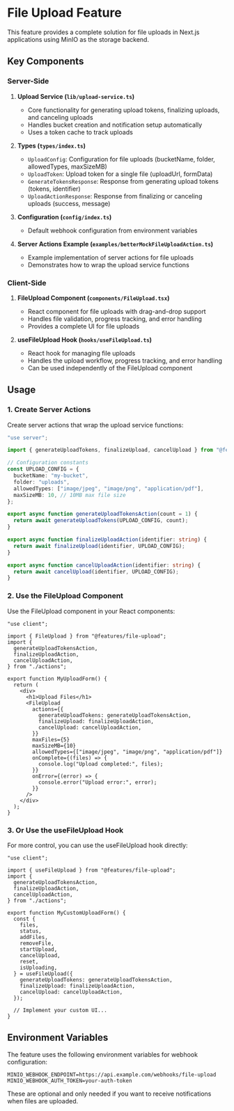 # File Upload Feature

This feature provides a complete solution for file uploads in Next.js applications using MinIO as the storage backend.

## Key Components

### Server-Side

1. **Upload Service (`lib/upload-service.ts`)**
   - Core functionality for generating upload tokens, finalizing uploads, and canceling uploads
   - Handles bucket creation and notification setup automatically
   - Uses a token cache to track uploads

2. **Types (`types/index.ts`)**
   - `UploadConfig`: Configuration for file uploads (bucketName, folder, allowedTypes, maxSizeMB)
   - `UploadToken`: Upload token for a single file (uploadUrl, formData)
   - `GenerateTokensResponse`: Response from generating upload tokens (tokens, identifier)
   - `UploadActionResponse`: Response from finalizing or canceling uploads (success, message)

3. **Configuration (`config/index.ts`)**
   - Default webhook configuration from environment variables

4. **Server Actions Example (`examples/betterMockFileUploadAction.ts`)**
   - Example implementation of server actions for file uploads
   - Demonstrates how to wrap the upload service functions

### Client-Side

1. **FileUpload Component (`components/FileUpload.tsx`)**
   - React component for file uploads with drag-and-drop support
   - Handles file validation, progress tracking, and error handling
   - Provides a complete UI for file uploads

2. **useFileUpload Hook (`hooks/useFileUpload.ts`)**
   - React hook for managing file uploads
   - Handles the upload workflow, progress tracking, and error handling
   - Can be used independently of the FileUpload component

## Usage

### 1. Create Server Actions

Create server actions that wrap the upload service functions:

```typescript
"use server";

import { generateUploadTokens, finalizeUpload, cancelUpload } from "@features/file-upload";

// Configuration constants
const UPLOAD_CONFIG = {
  bucketName: "my-bucket",
  folder: "uploads",
  allowedTypes: ["image/jpeg", "image/png", "application/pdf"],
  maxSizeMB: 10, // 10MB max file size
};

export async function generateUploadTokensAction(count = 1) {
  return await generateUploadTokens(UPLOAD_CONFIG, count);
}

export async function finalizeUploadAction(identifier: string) {
  return await finalizeUpload(identifier, UPLOAD_CONFIG);
}

export async function cancelUploadAction(identifier: string) {
  return await cancelUpload(identifier, UPLOAD_CONFIG);
}
```

### 2. Use the FileUpload Component

Use the FileUpload component in your React components:

```tsx
"use client";

import { FileUpload } from "@features/file-upload";
import {
  generateUploadTokensAction,
  finalizeUploadAction,
  cancelUploadAction,
} from "./actions";

export function MyUploadForm() {
  return (
    <div>
      <h1>Upload Files</h1>
      <FileUpload
        actions={{
          generateUploadTokens: generateUploadTokensAction,
          finalizeUpload: finalizeUploadAction,
          cancelUpload: cancelUploadAction,
        }}
        maxFiles={5}
        maxSizeMB={10}
        allowedTypes={["image/jpeg", "image/png", "application/pdf"]}
        onComplete={(files) => {
          console.log("Upload completed:", files);
        }}
        onError={(error) => {
          console.error("Upload error:", error);
        }}
      />
    </div>
  );
}
```

### 3. Or Use the useFileUpload Hook

For more control, you can use the useFileUpload hook directly:

```tsx
"use client";

import { useFileUpload } from "@features/file-upload";
import {
  generateUploadTokensAction,
  finalizeUploadAction,
  cancelUploadAction,
} from "./actions";

export function MyCustomUploadForm() {
  const {
    files,
    status,
    addFiles,
    removeFile,
    startUpload,
    cancelUpload,
    reset,
    isUploading,
  } = useFileUpload({
    generateUploadTokens: generateUploadTokensAction,
    finalizeUpload: finalizeUploadAction,
    cancelUpload: cancelUploadAction,
  });

  // Implement your custom UI...
}
```

## Environment Variables

The feature uses the following environment variables for webhook configuration:

```
MINIO_WEBHOOK_ENDPOINT=https://api.example.com/webhooks/file-upload
MINIO_WEBHOOK_AUTH_TOKEN=your-auth-token
```

These are optional and only needed if you want to receive notifications when files are uploaded.
